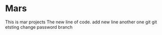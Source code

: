 # Mars
This is mar projects
The new line of code.
add new line
another one
git git
etsting
change password branch
